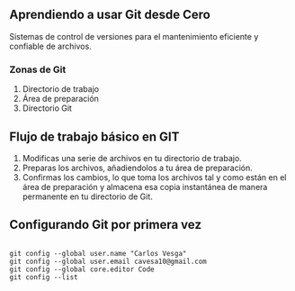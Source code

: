 ## Aprendiendo a usar Git desde Cero
Sistemas de control de versiones para el mantenimiento eficiente y confiable de archivos.

### Zonas de Git
1. Directorio de trabajo
2. Área de preparación
3. Directorio Git

## Flujo de trabajo básico en GIT
1. Modificas una serie de archivos en tu directorio de trabajo.
2. Preparas los archivos, añadiendolos a tu área de preparación.
3. Confirmas los cambios, lo que toma los archivos tal y como están en el área de preparación y almacena esa copia instantánea de manera permanente en tu directorio de Git.

## Configurando Git por primera vez

```

git config --global user.name "Carlos Vesga"
git config --global user.email cavesa10@gmail.com
git config --global core.editor Code
git config --list

```